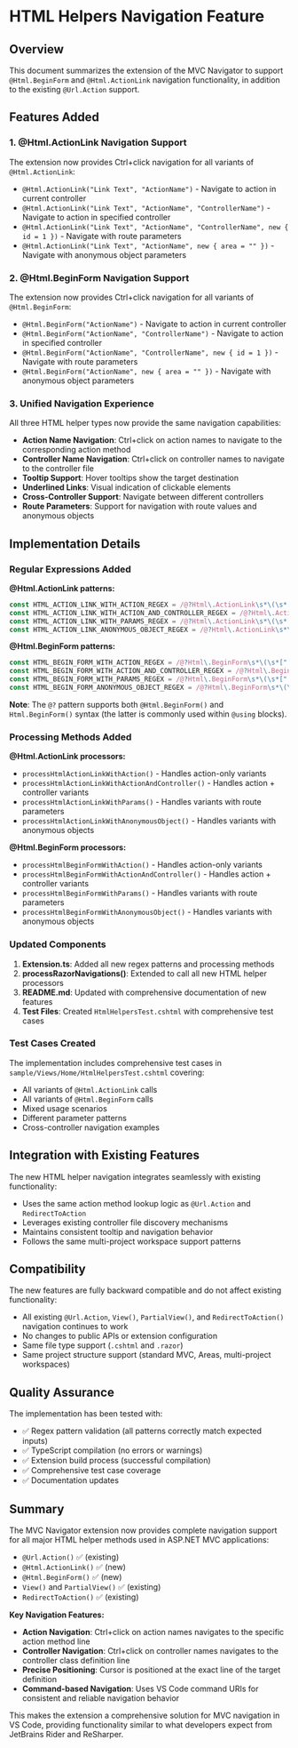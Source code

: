 # HTML Helpers Navigation Feature

## Overview

This document summarizes the extension of the MVC Navigator to support `@Html.BeginForm` and `@Html.ActionLink` navigation functionality, in addition to the existing `@Url.Action` support.

## Features Added

### 1. @Html.ActionLink Navigation Support

The extension now provides Ctrl+click navigation for all variants of `@Html.ActionLink`:

- `@Html.ActionLink("Link Text", "ActionName")` - Navigate to action in current controller
- `@Html.ActionLink("Link Text", "ActionName", "ControllerName")` - Navigate to action in specified controller
- `@Html.ActionLink("Link Text", "ActionName", "ControllerName", new { id = 1 })` - Navigate with route parameters
- `@Html.ActionLink("Link Text", "ActionName", new { area = "" })` - Navigate with anonymous object parameters

### 2. @Html.BeginForm Navigation Support

The extension now provides Ctrl+click navigation for all variants of `@Html.BeginForm`:

- `@Html.BeginForm("ActionName")` - Navigate to action in current controller
- `@Html.BeginForm("ActionName", "ControllerName")` - Navigate to action in specified controller
- `@Html.BeginForm("ActionName", "ControllerName", new { id = 1 })` - Navigate with route parameters
- `@Html.BeginForm("ActionName", new { area = "" })` - Navigate with anonymous object parameters

### 3. Unified Navigation Experience

All three HTML helper types now provide the same navigation capabilities:

- **Action Name Navigation**: Ctrl+click on action names to navigate to the corresponding action method
- **Controller Name Navigation**: Ctrl+click on controller names to navigate to the controller file
- **Tooltip Support**: Hover tooltips show the target destination
- **Underlined Links**: Visual indication of clickable elements
- **Cross-Controller Support**: Navigate between different controllers
- **Route Parameters**: Support for navigation with route values and anonymous objects

## Implementation Details

### Regular Expressions Added

**@Html.ActionLink patterns:**
```typescript
const HTML_ACTION_LINK_WITH_ACTION_REGEX = /@?Html\.ActionLink\s*\(\s*["'][^"']*["']\s*,\s*["']([^"']+)["']\s*\)/g;
const HTML_ACTION_LINK_WITH_ACTION_AND_CONTROLLER_REGEX = /@?Html\.ActionLink\s*\(\s*["'][^"']*["']\s*,\s*["']([^"']+)["']\s*,\s*["']([^"']+)["']\s*\)/g;
const HTML_ACTION_LINK_WITH_PARAMS_REGEX = /@?Html\.ActionLink\s*\(\s*["'][^"']*["']\s*,\s*["']([^"']+)["']\s*,\s*["']([^"']+)["']\s*,\s*[^)]+\)/g;
const HTML_ACTION_LINK_ANONYMOUS_OBJECT_REGEX = /@?Html\.ActionLink\s*\(\s*["'][^"']*["']\s*,\s*["']([^"']+)["']\s*,\s*(?:new\s*\{[^}]+\}|[^"'][^,)]*)\s*\)/g;
```

**@Html.BeginForm patterns:**
```typescript
const HTML_BEGIN_FORM_WITH_ACTION_REGEX = /@?Html\.BeginForm\s*\(\s*["']([^"']+)["']\s*\)/g;
const HTML_BEGIN_FORM_WITH_ACTION_AND_CONTROLLER_REGEX = /@?Html\.BeginForm\s*\(\s*["']([^"']+)["']\s*,\s*["']([^"']+)["']\s*\)/g;
const HTML_BEGIN_FORM_WITH_PARAMS_REGEX = /@?Html\.BeginForm\s*\(\s*["']([^"']+)["']\s*,\s*["']([^"']+)["']\s*,\s*[^)]+\)/g;
const HTML_BEGIN_FORM_ANONYMOUS_OBJECT_REGEX = /@?Html\.BeginForm\s*\(\s*["']([^"']+)["']\s*,\s*(?:new\s*\{[^}]+\}|[^"'][^,)]*)\s*\)/g;
```

**Note**: The `@?` pattern supports both `@Html.BeginForm()` and `Html.BeginForm()` syntax (the latter is commonly used within `@using` blocks).

### Processing Methods Added

**@Html.ActionLink processors:**
- `processHtmlActionLinkWithAction()` - Handles action-only variants
- `processHtmlActionLinkWithActionAndController()` - Handles action + controller variants
- `processHtmlActionLinkWithParams()` - Handles variants with route parameters
- `processHtmlActionLinkWithAnonymousObject()` - Handles variants with anonymous objects

**@Html.BeginForm processors:**
- `processHtmlBeginFormWithAction()` - Handles action-only variants
- `processHtmlBeginFormWithActionAndController()` - Handles action + controller variants
- `processHtmlBeginFormWithParams()` - Handles variants with route parameters
- `processHtmlBeginFormWithAnonymousObject()` - Handles variants with anonymous objects

### Updated Components

1. **Extension.ts**: Added all new regex patterns and processing methods
2. **processRazorNavigations()**: Extended to call all new HTML helper processors
3. **README.md**: Updated with comprehensive documentation of new features
4. **Test Files**: Created `HtmlHelpersTest.cshtml` with comprehensive test cases

### Test Cases Created

The implementation includes comprehensive test cases in `sample/Views/Home/HtmlHelpersTest.cshtml` covering:

- All variants of `@Html.ActionLink` calls
- All variants of `@Html.BeginForm` calls
- Mixed usage scenarios
- Different parameter patterns
- Cross-controller navigation examples

## Integration with Existing Features

The new HTML helper navigation integrates seamlessly with existing functionality:

- Uses the same action method lookup logic as `@Url.Action` and `RedirectToAction`
- Leverages existing controller file discovery mechanisms
- Maintains consistent tooltip and navigation behavior
- Follows the same multi-project workspace support patterns

## Compatibility

The new features are fully backward compatible and do not affect existing functionality:

- All existing `@Url.Action`, `View()`, `PartialView()`, and `RedirectToAction()` navigation continues to work
- No changes to public APIs or extension configuration
- Same file type support (`.cshtml` and `.razor`)
- Same project structure support (standard MVC, Areas, multi-project workspaces)

## Quality Assurance

The implementation has been tested with:

- ✅ Regex pattern validation (all patterns correctly match expected inputs)
- ✅ TypeScript compilation (no errors or warnings)
- ✅ Extension build process (successful compilation)
- ✅ Comprehensive test case coverage
- ✅ Documentation updates

## Summary

The MVC Navigator extension now provides complete navigation support for all major HTML helper methods used in ASP.NET MVC applications:

- `@Url.Action()` ✅ (existing)
- `@Html.ActionLink()` ✅ (new)
- `@Html.BeginForm()` ✅ (new)
- `View()` and `PartialView()` ✅ (existing)
- `RedirectToAction()` ✅ (existing)

**Key Navigation Features:**
- **Action Navigation**: Ctrl+click on action names navigates to the specific action method line
- **Controller Navigation**: Ctrl+click on controller names navigates to the controller class definition line
- **Precise Positioning**: Cursor is positioned at the exact line of the target definition
- **Command-based Navigation**: Uses VS Code command URIs for consistent and reliable navigation behavior

This makes the extension a comprehensive solution for MVC navigation in VS Code, providing functionality similar to what developers expect from JetBrains Rider and ReSharper.
